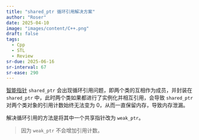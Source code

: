 ```yaml
---
title: "shared_ptr 循环引用解决方案"
author: "Roser"
date: 2025-04-10
image: "images/content/C++.png"
draft: false
tags:
  - Cpp
  - STL
  - Review
sr-due: 2025-06-16
sr-interval: 67
sr-ease: 290
---
```

[智能指针](智能指针.md) `shared_ptr` 会出现循环引用问题，即两个类的互相作为成员，并封装在 `shared_ptr` 中，此时两个类如果都进行了实例化并相互引用，会导致 `shared_ptr` 对两个类对象的引用计数始终无法变为 0，从而一直保留内存，导致内存泄漏。

解决循环引用的方法是将其中一个共享指针改为 `weak_ptr`。

> 因为 `weak_ptr` 不会增加引用计数。